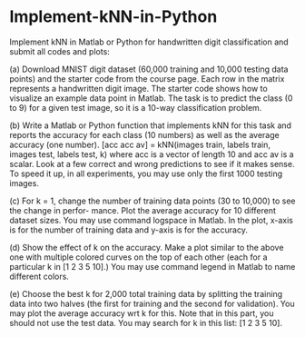 # Implement-kNN-in-Python

Implement kNN in Matlab or Python for handwritten digit classification and submit all codes and plots:

(a) Download MNIST digit dataset (60,000 training and 10,000 testing data points) and the starter code from the course page. Each row in the matrix represents a handwritten digit image. The starter code shows how to visualize an example data point in Matlab. The task is to predict the class (0 to 9) for a given test image, so it is a 10-way classification problem.

(b) Write a Matlab or Python function that implements kNN for this task and reports the accuracy for each class (10 numbers) as well as the average accuracy (one number).
[acc acc av] = kNN(images train, labels train, images test, labels test, k)
where acc is a vector of length 10 and acc av is a scalar. Look at a few correct and wrong predictions to see if it makes sense. To speed it up, in all experiments, you may use only the first 1000 testing images.

(c) For k = 1, change the number of training data points (30 to 10,000) to see the change in perfor- mance. Plot the average accuracy for 10 different dataset sizes. You may use command logspace in Matlab. In the plot, x-axis is for the number of training data and y-axis is for the accuracy.

(d) Show the effect of k on the accuracy. Make a plot similar to the above one with multiple colored curves on the top of each other (each for a particular k in [1 2 3 5 10].) You may use command legend in Matlab to name different colors.

(e) Choose the best k for 2,000 total training data by splitting the training data into two halves (the first for training and the second for validation). You may plot the average accuracy wrt k for this. Note that in this part, you should not use the test data. You may search for k in this list: [1 2 3 5 10].

